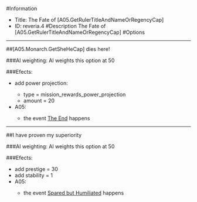 #Information
 - Title: The Fate of [A05.GetRulerTitleAndNameOrRegencyCap]
 - ID: reveria.4
#Description
The Fate of [A05.GetRulerTitleAndNameOrRegencyCap]
#Options

___
##[A05.Monarch.GetSheHeCap] dies here!

###AI weighting:
AI weights this option at 50


###Efects:<ul><li>add power projection:</li><ul><li>type = mission_rewards_power_projection</li><li>amount = 20</li></ul><li>A05:</li><ul><li>the event [The End](../events/the_end.md) happens</li></ul></ul>

___
##I have proven my superiority

###AI weighting:
AI weights this option at 50


###Efects:<ul><li>add prestige = 30</li><li>add stability = 1</li><li>A05:</li><ul><li>the event [Spared but Humiliated](../events/spared_but_humiliated.md) happens</li></ul></ul>
